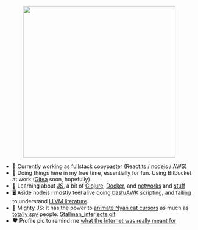 <p align="center">
  <a href="https://www.reddit.com/r/ProgrammerAnimemes/comments/nla7df/javascript_megumin">
  <img width="400" src="https://i.ibb.co/19WWdGL/megumin-Js.png">
    </a>
</p>

- 🔭 Currently working as fullstack copypaster (React.ts / nodejs / AWS)
- 🤑 Doing things here in my free time, essentially for fun. Using Bitbucket at work ([Gitea](https://gitea.io/en-us/) soon, hopefully)
- 🌱 Learning about [JS](https://github.com/getify/You-Dont-Know-JS), a bit of [Clojure](https://www.braveclojure.com), [Docker](https://hub.docker.com/), and [networks](https://i.imgflip.com/12xn39.jpg) and [stuff](https://kubernetes.io/)
- 🖥️ Aside nodejs I mostly feel alive doing [bash](https://www.commandlinefu.com/commands/browse)/[AWK](https://www.junmajinlong.com/shell/awk/index/) scripting, and failing to understand [LLVM literature](https://llvm.org/pubs/). 
- 🙏 Mighty JS: it has the power to [animate Nyan cat cursors](https://www.splitbrain.org/blog/2012-05/20-nyan_cat_on_dokuwiki.org) as much as [totally spy](https://upload.wikimedia.org/wikipedia/en/5/56/Totally_Spies_logo.jpg) people. [Stallman_interjects.gif](https://www.gnu.org/help/help-javascript.html)
- ❤️ Profile pic to remind me [what the Internet was really meant for](https://www.youtube.com/playlist?list=PLid-JSsHz6g6A5bHPfI5LEbfv4vTCMUrP)
